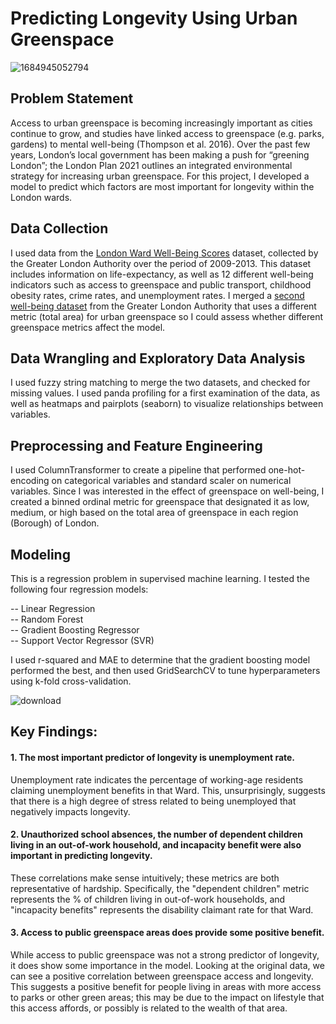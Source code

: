 # Predicting Longevity Using Urban Greenspace
![1684945052794](https://github.com/KimSB80/Predicting-Longevity-Using-Urban-Greenspace-/assets/124254338/975bef07-6cbf-42c0-af73-a58c50e3b987)

## Problem Statement
Access to urban greenspace is becoming increasingly important as cities continue to grow, and studies have linked access to greenspace (e.g. parks, gardens) to mental well-being (Thompson et al. 2016). Over the past few years, London’s local government has been making a push for “greening London”; the London Plan 2021 outlines an integrated environmental strategy for increasing urban greenspace. For this project, I developed a model to predict which factors are most important for longevity within the London wards.

## Data Collection
I used data from the [London Ward Well-Being Scores](https://www.kaggle.com/datasets/jarxrr/london-ward-wellbeing-scores) dataset, collected by the Greater London Authority over the period of 2009-2013. This dataset includes information on life-expectancy, as well as 12 different well-being indicators such as access to greenspace and public transport, childhood obesity rates, crime rates, and unemployment rates. I merged a [second well-being dataset](https://www.data.gov.uk/dataset/ebbc1dc4-55f1-49e4-a969-67f38fa15ef1/better-environment-better-health-guides-for-london-boroughs) from the Greater London Authority that uses a different metric (total area) for urban greenspace so I could assess whether different greenspace metrics affect the model.

## Data Wrangling and Exploratory Data Analysis
I used fuzzy string matching to merge the two datasets, and checked for missing values. I used panda profiling for a first examination of the data, as well as heatmaps and pairplots (seaborn) to visualize relationships between variables.

## Preprocessing and Feature Engineering
I used ColumnTransformer to create a pipeline that performed one-hot-encoding on categorical variables and standard scaler on numerical variables. Since I was interested in the effect of greenspace on well-being, I created a binned ordinal metric for greenspace that designated it as low, medium, or high based on the total area of greenspace in each region (Borough) of London. 

## Modeling
This is a regression problem in supervised machine learning. I tested the following four regression models:

-- Linear Regression<br>
-- Random Forest<br>
-- Gradient Boosting Regressor<br>
-- Support Vector Regressor (SVR)<br>

I used r-squared and MAE to determine that the gradient boosting model performed the best, and then used GridSearchCV to tune hyperparameters using k-fold cross-validation. 

![download](https://github.com/KimSB80/Predicting-Longevity-Using-Urban-Greenspace-/assets/124254338/e01a4835-10f5-4648-82ee-02f3d67f3552)


## Key Findings:
#### 1. The most important predictor of longevity is unemployment rate. 
Unemployment rate indicates the percentage of working-age residents claiming unemployment benefits in that Ward. This, unsurprisingly, suggests that there is a high degree of stress related to being unemployed that negatively impacts longevity. 

#### 2. Unauthorized school absences, the number of dependent children living in an out-of-work household, and incapacity benefit were also important in predicting longevity. 
These correlations make sense intuitively; these metrics are both representative of hardship. Specifically, the "dependent children" metric represents the % of children living in out-of-work households, and "incapacity benefits" represents the disability claimant rate for that Ward.

#### 3. Access to public greenspace areas does provide some positive benefit.
While access to public greenspace was not a strong predictor of longevity, it does show some importance in the model. Looking at the original data, we can see a positive correlation between greenspace access and longevity. This suggests a positive benefit for people living in areas with more access to parks or other green areas; this may be due to the impact on lifestyle that this access affords, or possibly is related to the wealth of that area. 
